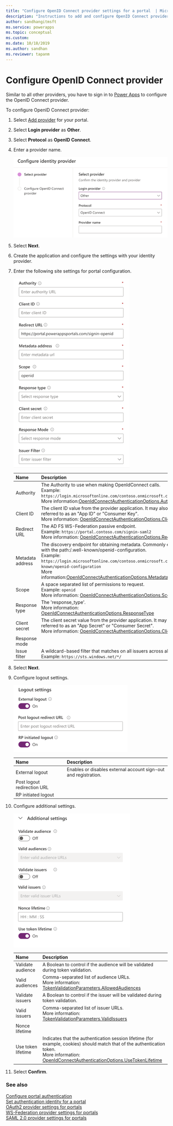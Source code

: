 ```yaml
---
title: "Configure OpenID Connect provider settings for a portal  | MicrosoftDocs"
description: "Instructions to add and configure OpenID Connect provider settings for a portal."
author: sandhangitmsft
ms.service: powerapps
ms.topic: conceptual
ms.custom: 
ms.date: 10/18/2019
ms.author: sandhan
ms.reviewer: tapanm
---
```


# Configure OpenID Connect provider

Similar to all other providers, you have to sign in to [Power Apps](https://make.powerapps.com) to configure the OpenID Connect provider.

To configure OpenID Connect provider:

1. Select [Add provider](use-simplified-authentication-configuration.md#add-configure-or-delete-an-identity-provider) for your portal.

1. Select **Login provider** as **Other**.

1. Select **Protocol** as **OpenID Connect**.

1. Enter a provider name.

    ![Provider name](media/authentication/select-other-openid.png "Provider name")

1. Select **Next**.

1. Create the application and configure the settings with your identity provider.

1. Enter the following site settings for portal configuration.

    ![Configure OpenID site settings](media/authentication/openid-site-settings-1.png "ConfigureOpenID site settings")

    | Name | Description |
    | - | - |
    | Authority | The Authority to use when making OpenIdConnect calls. <br> Example: `https://login.microsoftonline.com/contoso.onmicrosoft.com/` <br> More information:[OpenIdConnectAuthenticationOptions.Authority](https://msdn.microsoft.com/library/microsoft.owin.security.openidconnect.openidconnectauthenticationoptions.authority.aspx) |
    | Client ID | The client ID value from the provider application. It may also be referred to as an "App ID" or "Consumer Key". <br> More information: [OpenIdConnectAuthenticationOptions.ClientId](https://msdn.microsoft.com/library/microsoft.owin.security.openidconnect.openidconnectauthenticationoptions.clientid.aspx) |
    | Redirect URL | The AD FS WS-Federation passive endpoint. <br> Example: `https://portal.contoso.com/signin-saml2` <br> More information: [OpenIdConnectAuthenticationOptions.RedirectUri](https://msdn.microsoft.com/library/microsoft.owin.security.openidconnect.openidconnectauthenticationoptions.redirecturi.aspx) |
    | Metadata address | The discovery endpoint for obtaining metadata. Commonly ending with the path:/.well-known/openid-configuration. <br> Example: `https://login.microsoftonline.com/contoso.onmicrosoft.com/.well-known/openid-configuration` <br> More information:[OpenIdConnectAuthenticationOptions.MetadataAddress](https://msdn.microsoft.com/library/microsoft.owin.security.openidconnect.openidconnectauthenticationoptions.metadataaddress.aspx) |
    | Scope | A space separated list of permissions to request. <br> Example: `openid` <br> More information: [OpenIdConnectAuthenticationOptions.Scope](https://msdn.microsoft.com/library/microsoft.owin.security.openidconnect.openidconnectauthenticationoptions.scope.aspx) |
    | Response type | The 'response\_type'. <br> More information: [OpenIdConnectAuthenticationOptions.ResponseType](https://msdn.microsoft.com/library/microsoft.owin.security.openidconnect.openidconnectauthenticationoptions.responsetype.aspx) |
    | Client secret | The client secret value from the provider application. It may also be referred to as an "App Secret" or "Consumer Secret". <br> More information: [OpenIdConnectAuthenticationOptions.ClientSecret](https://msdn.microsoft.com/library/microsoft.owin.security.openidconnect.openidconnectauthenticationoptions.clientsecret.aspx) |
    | Response mode | |
    | Issue filter | A wildcard-based filter that matches on all issuers across all tenants. <br> Example: `https://sts.windows.net/*/` |

1. Select **Next**.

1. Configure logout settings.

    ![Logout settings](media/authentication/openid-logoug-settings.png "Logout settings")

    | Name | Description |
    | - | - |
    | External logout | Enables or disables external account sign-out and registration. |
    | Post logout redirection URL |  |
    | RP initiated logout | |

1. Configure additional settings.

    ![Additional settings](media/authentication/openid-additional-settings.png "Additional settings")

    | Name | Description
    | - | - |
    | Validate audience | A Boolean to control if the audience will be validated during token validation.  |
    | Valid audiences | Comma-separated list of audience URLs. <br> More information: [TokenValidationParameters.AllowedAudiences](https://msdn.microsoft.com/library/system.identitymodel.tokens.tokenvalidationparameters.allowedaudiences.aspx)  |
    | Validate issuers | A Boolean to control if the issuer will be validated during token validation. |
    | Valid issuers | Comma-separated list of issuer URLs. <br> More information: [TokenValidationParameters.ValidIssuers](https://msdn.microsoft.com/library/system.identitymodel.tokens.tokenvalidationparameters.validissuers.aspx) |
    | Nonce lifetime | |
    | Use token lifetime | Indicates that the authentication session lifetime (for example, cookies) should match that of the authentication token. <br> More information: [OpenIdConnectAuthenticationOptions.UseTokenLifetime](https://msdn.microsoft.com/library/microsoft.owin.security.openidconnect.openidconnectauthenticationoptions.usetokenlifetime.aspx) |

1. Select **Confirm**.

### See also
[Configure portal authentication](configure-portal-authentication.md)  
[Set authentication identity for a portal](set-authentication-identity.md)  
[OAuth2 provider settings for portals](configure-oauth2-settings.md)  
[WS-Federation provider settings for portals](configure-ws-federation-settings.md)  
[SAML 2.0 provider settings for portals](configure-saml2-settings.md)  


